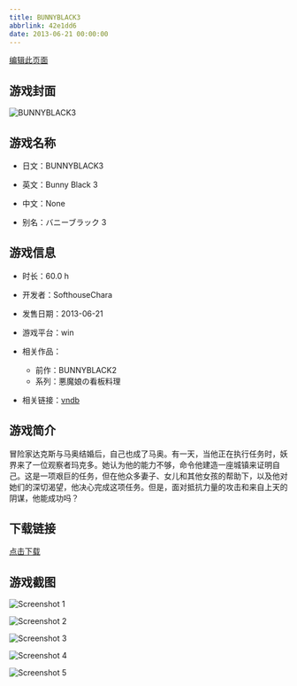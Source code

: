```yaml
---
title: BUNNYBLACK3
abbrlink: 42e1dd6
date: 2013-06-21 00:00:00
---
```

[编辑此页面](https://github.com/ACG-3/ADV3-source/blob/main/source/_posts/games/BUNNYBLACK3.md)

## 游戏封面

![BUNNYBLACK3](https://pan.timero.xyz/d/onedrive/img_lib_001/BUNNYBLACK3_cover.avif)


## 游戏名称

- 日文：BUNNYBLACK3
- 英文：Bunny Black 3
- 中文：None

- 别名：バニーブラック 3


## 游戏信息

- 时长：60.0 h
- 开发者：SofthouseChara
- 发售日期：2013-06-21
- 游戏平台：win
- 相关作品：
   - 前作：BUNNYBLACK2
   - 系列：悪魔娘の看板料理

- 相关链接：[vndb](https://vndb.org/v12186)


## 游戏简介

冒险家达克斯与马奥结婚后，自己也成了马奥。有一天，当他正在执行任务时，妖界来了一位观察者玛克多。她认为他的能力不够，命令他建造一座城镇来证明自己。这是一项艰巨的任务，但在他众多妻子、女儿和其他女孩的帮助下，以及他对她们的深切渴望，他决心完成这项任务。但是，面对抵抗力量的攻击和来自上天的阴谋，他能成功吗？




## 下载链接

[点击下载](https://pan.timero.xyz/onedrive/adv_lib_001/BUNNYBLACK3)


## 游戏截图


![Screenshot 1](https://pan.timero.xyz/d/onedrive/img_lib_001/BUNNYBLACK3_Screenshot_1.avif)

![Screenshot 2](https://pan.timero.xyz/d/onedrive/img_lib_001/BUNNYBLACK3_Screenshot_2.avif)

![Screenshot 3](https://pan.timero.xyz/d/onedrive/img_lib_001/BUNNYBLACK3_Screenshot_3.avif)

![Screenshot 4](https://pan.timero.xyz/d/onedrive/img_lib_001/BUNNYBLACK3_Screenshot_4.avif)

![Screenshot 5](https://pan.timero.xyz/d/onedrive/img_lib_001/BUNNYBLACK3_Screenshot_5.avif)

